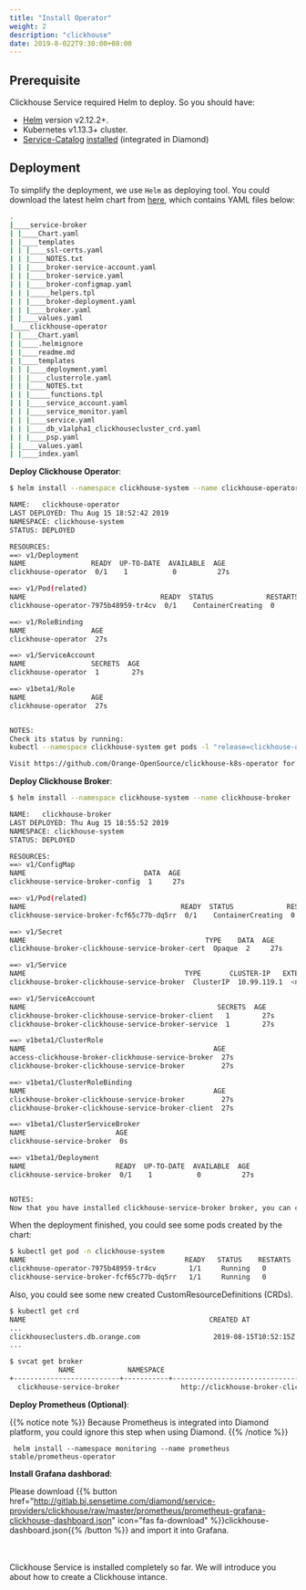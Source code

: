 ```yaml
---
title: "Install Operator"
weight: 2
description: "clickhouse"
date: 2019-8-022T9:30:00+08:00
---
```


## Prerequisite

Clickhouse Service required Helm to deploy. So you should have:

- [Helm](https://helm.sh/) version v2.12.2+.
- Kubernetes v1.13.3+ cluster.
- [Service-Catalog](https://github.com/kubernetes-incubator/service-catalog) [installed](https://github.com/kubernetes-incubator/service-catalog/blob/master/docs/install.md) (integrated in Diamond)

## Deployment

To simplify the deployment, we use `Helm` as deploying tool. You could download the latest helm chart from [here](http://gitlab.bj.sensetime.com/diamond/service-providers/clickhouse/tags/), which contains YAML files below:

```bash
.
|____service-broker
| |____Chart.yaml
| |____templates
| | |____ssl-certs.yaml
| | |____NOTES.txt
| | |____broker-service-account.yaml
| | |____broker-service.yaml
| | |____broker-configmap.yaml
| | |_____helpers.tpl
| | |____broker-deployment.yaml
| | |____broker.yaml
| |____values.yaml
|____clickhouse-operator
| |____Chart.yaml
| |____.helmignore
| |____readme.md
| |____templates
| | |____deployment.yaml
| | |____clusterrole.yaml
| | |____NOTES.txt
| | |_____functions.tpl
| | |____service_account.yaml
| | |____service_monitor.yaml
| | |____service.yaml
| | |____db_v1alpha1_clickhousecluster_crd.yaml
| | |____psp.yaml
| |____values.yaml
| |____index.yaml
```

**Deploy Clickhouse Operator**:

```bash
$ helm install --namespace clickhouse-system --name clickhouse-operator ./clickhouse-operator

NAME:   clickhouse-operator
LAST DEPLOYED: Thu Aug 15 18:52:42 2019
NAMESPACE: clickhouse-system
STATUS: DEPLOYED

RESOURCES:
==> v1/Deployment
NAME                READY  UP-TO-DATE  AVAILABLE  AGE
clickhouse-operator  0/1    1           0          27s

==> v1/Pod(related)
NAME                                 READY  STATUS             RESTARTS  AGE
clickhouse-operator-7975b48959-tr4cv  0/1    ContainerCreating  0         27s

==> v1/RoleBinding
NAME                AGE
clickhouse-operator  27s

==> v1/ServiceAccount
NAME                SECRETS  AGE
clickhouse-operator  1        27s

==> v1beta1/Role
NAME                AGE
clickhouse-operator  27s


NOTES:
Check its status by running:
kubectl --namespace clickhouse-system get pods -l "release=clickhouse-operator"

Visit https://github.com/Orange-OpenSource/clickhouse-k8s-operator for instructions on hot to create & configure Clickhouse clusters using the operator.
```

**Deploy Clickhouse Broker**:

```bash
$ helm install --namespace clickhouse-system --name clickhouse-broker ./service-broker

NAME:   clickhouse-broker
LAST DEPLOYED: Thu Aug 15 18:55:52 2019
NAMESPACE: clickhouse-system
STATUS: DEPLOYED

RESOURCES:
==> v1/ConfigMap
NAME                             DATA  AGE
clickhouse-service-broker-config  1     27s

==> v1/Pod(related)
NAME                                      READY  STATUS             RESTARTS  AGE
clickhouse-service-broker-fcf65c77b-dq5rr  0/1    ContainerCreating  0         27s

==> v1/Secret
NAME                                            TYPE    DATA  AGE
clickhouse-broker-clickhouse-service-broker-cert  Opaque  2     27s

==> v1/Service
NAME                                       TYPE       CLUSTER-IP   EXTERNAL-IP  PORT(S)  AGE
clickhouse-broker-clickhouse-service-broker  ClusterIP  10.99.119.1  <none>       80/TCP   27s

==> v1/ServiceAccount
NAME                                               SECRETS  AGE
clickhouse-broker-clickhouse-service-broker-client   1        27s
clickhouse-broker-clickhouse-service-broker-service  1        27s

==> v1beta1/ClusterRole
NAME                                              AGE
access-clickhouse-broker-clickhouse-service-broker  27s
clickhouse-broker-clickhouse-service-broker         27s

==> v1beta1/ClusterRoleBinding
NAME                                              AGE
clickhouse-broker-clickhouse-service-broker         27s
clickhouse-broker-clickhouse-service-broker-client  27s

==> v1beta1/ClusterServiceBroker
NAME                      AGE
clickhouse-service-broker  0s

==> v1beta1/Deployment
NAME                      READY  UP-TO-DATE  AVAILABLE  AGE
clickhouse-service-broker  0/1    1           0          27s


NOTES:
Now that you have installed clickhouse-service-broker broker, you can create a resource.
```

When the deployment finished, you could see some pods created by the chart:

```bash
$ kubectl get pod -n clickhouse-system
NAME                                       READY   STATUS    RESTARTS   AGE
clickhouse-operator-7975b48959-tr4cv        1/1     Running   0          34m
clickhouse-service-broker-fcf65c77b-dq5rr   1/1     Running   0          30m
```

Also, you could see some new created CustomResourceDefinitions (CRDs).

```bash
$ kubectl get crd
NAME                                             CREATED AT
...
clickhouseclusters.db.orange.com                  2019-08-15T10:52:15Z
...
```

```bash
$ svcat get broker
            NAME             NAMESPACE                                           URL                                           STATUS
+--------------------------+-----------+-------------------------------------------------------------------------------------+--------+
  clickhouse-service-broker               http://clickhouse-broker-clickhouse-service-broker.clickhouse-system.svc.cluster.local   Ready
```

**Deploy Prometheus (Optional)**:

{{% notice note %}}
Because Prometheus is integrated into Diamond platform, you could ignore this step when using Diamond.
{{% /notice %}}

```shell script
 helm install --namespace monitoring --name prometheus stable/prometheus-operator
```

**Install Grafana dashborad**:

Please download {{% button href="http://gitlab.bj.sensetime.com/diamond/service-providers/clickhouse/raw/master/prometheus/prometheus-grafana-clickhouse-dashboard.json" icon="fas fa-download" %}}clickhouse-dashboard.json{{% /button %}} and import it into Grafana.

<br>
<br>
Clickhouse Service is installed completely so far. We will introduce you about how to create a Clickhouse intance.
